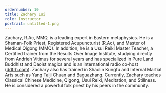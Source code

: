 ```yaml
---
ordernumber: 10
title: Zachary Lui
role: Instructor
portrait: untitled-1.png
---
```

Zachary, R.Ac, MMQ, is a leading expert in Eastern metaphysics. He is a Shaman-Folk Priest, Registered Acupuncturist (R.Ac), and Master of Medical Qigong (MMQ). In addition, he is a Usui Reiki Master Teacher, a Certified trainer from the Results Over Image Institute, studying directly from Andrieh Vitimus for several years and has specialized in Pure Land Buddhist and Daoist magics and is an international radio co-host ([ddtrh.com](http://ddtrh.com/)). Zachary also has trained in Shaolin Kungfu and Internal Martial Arts such as Yang Taiji Chuan and Baguazhang. Currently, Zachary teaches Classical Chinese Medicine, Qigong, Usui Reiki, Meditation, and Stillness. He is considered a powerful folk priest by his peers in the community.